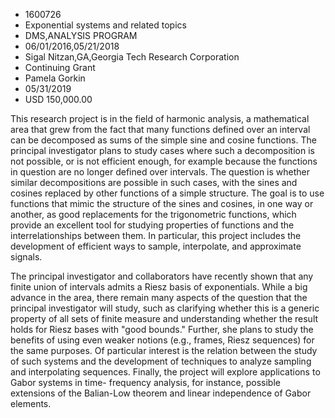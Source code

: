 
* 1600726
* Exponential systems and related topics
* DMS,ANALYSIS PROGRAM
* 06/01/2016,05/21/2018
* Sigal Nitzan,GA,Georgia Tech Research Corporation
* Continuing Grant
* Pamela Gorkin
* 05/31/2019
* USD 150,000.00

This research project is in the field of harmonic analysis, a mathematical area
that grew from the fact that many functions defined over an interval can be
decomposed as sums of the simple sine and cosine functions. The principal
investigator plans to study cases where such a decomposition is not possible, or
is not efficient enough, for example because the functions in question are no
longer defined over intervals. The question is whether similar decompositions
are possible in such cases, with the sines and cosines replaced by other
functions of a simple structure. The goal is to use functions that mimic the
structure of the sines and cosines, in one way or another, as good replacements
for the trigonometric functions, which provide an excellent tool for studying
properties of functions and the interrelationships between them. In particular,
this project includes the development of efficient ways to sample, interpolate,
and approximate signals.

The principal investigator and collaborators have recently shown that any finite
union of intervals admits a Riesz basis of exponentials. While a big advance in
the area, there remain many aspects of the question that the principal
investigator will study, such as clarifying whether this is a generic property
of all sets of finite measure and understanding whether the result holds for
Riesz bases with "good bounds." Further, she plans to study the benefits of
using even weaker notions (e.g., frames, Riesz sequences) for the same purposes.
Of particular interest is the relation between the study of such systems and the
development of techniques to analyze sampling and interpolating sequences.
Finally, the project will explore applications to Gabor systems in time-
frequency analysis, for instance, possible extensions of the Balian-Low theorem
and linear independence of Gabor elements.
